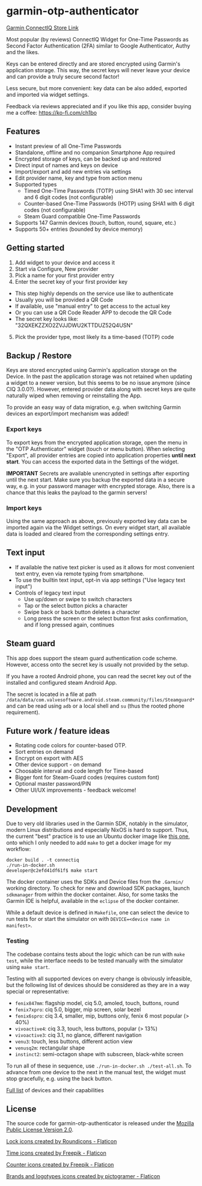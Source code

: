 # garmin-otp-authenticator

[Garmin ConnectIQ Store Link](https://apps.garmin.com/en-US/apps/c601e351-9fa8-4303-aead-441251559064)

Most popular (by reviews) ConnectIQ Widget for One-Time Passwords as Second Factor Authentication (2FA) similar to Google Authenticator, Authy and the likes.

Keys can be entered directly and are stored encrypted using Garmin's application storage. This way, the secret keys will never leave your device and can provide a truly secure second factor!

Less secure, but more convenient: key data can be also added, exported and imported via widget settings.

Feedback via reviews appreciated and if you like this app, consider buying me a coffee: https://ko-fi.com/ch1bo

## Features

* Instant preview of all One-Time Passwords
* Standalone, offline and no companion Smartphone App required
* Encrypted storage of keys, can be backed up and restored
* Direct input of names and keys on device
* Import/export and add new entries via settings
* Edit provider name, key and type from action menu
* Supported types
  - Timed One-Time Passwords (TOTP) using SHA1 with 30 sec interval and 6 digit codes (not configurable)
  - Counter-based One-Time Passwords (HOTP) using SHA1 with 6 digit codes (not configurable)
  - Steam Guard compatible One-Time Passwords
* Supports 147 Garmin devices (touch, button, round, square, etc.)
* Supports 50+ entries (bounded by device memory)

## Getting started

1. Add widget to your device and access it
2. Start via Configure, New provider
3. Pick a name for your first provider entry
4. Enter the secret key of your first provider key
  - This step highly depends on the service use like to authenticate
  - Usually you will be provided a QR Code
  - If available, use "manual entry" to get access to the actual key
  - Or you can use a QR Code Reader APP to decode the QR Code
  - The secret key looks like: "32QXEKZZXO2ZVJJDWU2KTTDUZ52Q4USN"
5. Pick the provider type, most likely its a time-based (TOTP) code

## Backup / Restore

Keys are stored encrypted using Garmin's application storage on the Device. In the past the application storage was not retained when updating a widget to a newer version, but this seems to be no issue anymore (since CIQ 3.0.0?). However, entered provider data along with secret keys are quite naturally wiped when removing or reinstalling the App.

To provide an easy way of data migration, e.g. when switching Garmin devices an export/import mechanism was added!

### Export keys

To export keys from the encrypted application storage, open the menu in the "OTP Authenticator" widget (touch or menu button). When selecting "Export", all provider entries are copied into application properties **until next start**. You can access the exported data in the Settings of the widget.

**IMPORTANT** Secrets are available unencrypted in settings after exporting until the next start. Make sure you backup the exported data in a secure way, e.g. in your password manager with encrypted storage. Also, there is a chance that this leaks the payload to the garmin servers!

### Import keys

Using the same approach as above, previously exported key data can be imported again via the Widget settings. On every widget start, all available data is loaded and cleared from the corresponding settings entry.

## Text input

* If available the native text picker is used as it allows for most convenient text entry, even via remote typing from smartphone.
* To use the builtin text input, opt-in via app settings ("Use legacy text input")
* Controls of legacy text input
  - Use up/down or swipe to switch characters
  - Tap or the select button picks a character
  - Swipe back or back button deletes a character
  - Long press the screen or the select button first asks confirmation, and if long pressed again, continues

## Steam guard

This app does support the steam guard authentication code scheme. However,
access onto the secret key is usually not provided by the setup.

If you have a rooted Android phone, you can read the secret key out of the
installed and configured steam Android App.

The secret is located in a file at path
`/data/data/com.valvesoftware.android.steam.community/files/Steamguard*` and can
be read using `adb` or a local shell and `su` (thus the rooted phone
requirement).

## Future work / feature ideas

* Rotating code colors for counter-based OTP.
* Sort entries on demand
* Encrypt on export with AES
* Other device support - on demand
* Choosable interval and code length for Time-based
* Bigger font for Steam-Guard codes (requires custom font)
* Optional master password/PIN
* Other UI/UX improvements - feedback welcome!

## Development

Due to very old libraries used in the Garmin SDK, notably in the simulator,
modern Linux distributions and especially NixOS is hard to support. Thus, the
current "best" practice is to use an Ubuntu docker image like [this
one](https://github.com/kalemena/docker-connectiq), onto which I only needed to
add `make` to get a docker image for my workflow:

```
docker build . -t connectiq
./run-in-docker.sh
developer@c2efd41df61f$ make start
```

The docker container uses the SDKs and Device files from the `.Garmin/` working
directory. To check for new and download SDK packages, launch `sdkmanager` from
within the docker container. Also, for some tasks the Garmin IDE is helpful,
available in the `eclipse` of the docker container.

While a default device is defined in `Makefile`, one can select the device to
run tests for or start the simulator on with `DEVICE=<device name in manifest>`.

### Testing

The codebase contains tests about the logic which can be run with `make test`,
while the interface needs to be tested manually with the simulator using `make
start`.

Testing with all supported devices on every change is obviously infeasible, but
the following list of devices should be considered as they are in a way special
or representative:

- `fenix847mm`: flagship model, ciq 5.0, amoled, touch, buttons, round
- `fenix7xpro`: ciq 5.0, bigger, mip screen, solar bezel
- `fenix6spro`: ciq 3.4, smaller, mip, buttons only, fenix 6 most popular (> 40%)
- `vivoactive4`: ciq 3.3, touch, less buttons, popular (> 13%)
- `vivoactive3`: ciq 3.1, no glance, different navigation
- `venu3`: touch, less buttons, different action view
- `venusq2m`: rectangular shape
- `instinct2`: semi-octagon shape with subscreen, black-white screen

To run all of these in sequence, use `./run-in-docker.sh ./test-all.sh`. To
advance from one device to the next in the manual test, the widget must stop
gracefully, e.g. using the back button.

[Full list](https://developer.garmin.com/connect-iq/compatible-devices/) of
devices and their capabilities

## License

The source code for garmin-otp-authenticator is released under the [Mozilla Public License Version 2.0](http://www.mozilla.org/MPL/).

<a href="https://www.flaticon.com/free-icons/lock" title="lock icons">Lock icons created by Roundicons - Flaticon</a>

<a href="https://www.flaticon.com/free-icons/time" title="time icons">Time icons created by Freepik - Flaticon</a>

<a href="https://www.flaticon.com/free-icons/counter" title="counter icons">Counter icons created by Freepik - Flaticon</a>

<a href="https://www.flaticon.com/free-icons/brands-and-logotypes" title="brands and logotypes icons">Brands and logotypes icons created by pictogramer - Flaticon</a>
